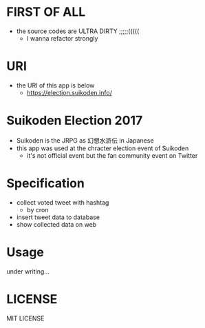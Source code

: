 # FIRST OF ALL
- the source codes are ULTRA DIRTY ;;;;;(((((
    - I wanna refactor strongly

# URI
- the URI of this app is below
    - https://election.suikoden.info/

# Suikoden Election 2017
- Suikoden is the JRPG as 幻想水滸伝 in Japanese
- this app was used at the chracter election event of Suikoden
    - it's not official event but the fan community event on Twitter

# Specification
- collect voted tweet with hashtag
    - by cron
- insert tweet data to database
- show collected data on web

# Usage
under writing...

# LICENSE
MIT LICENSE

